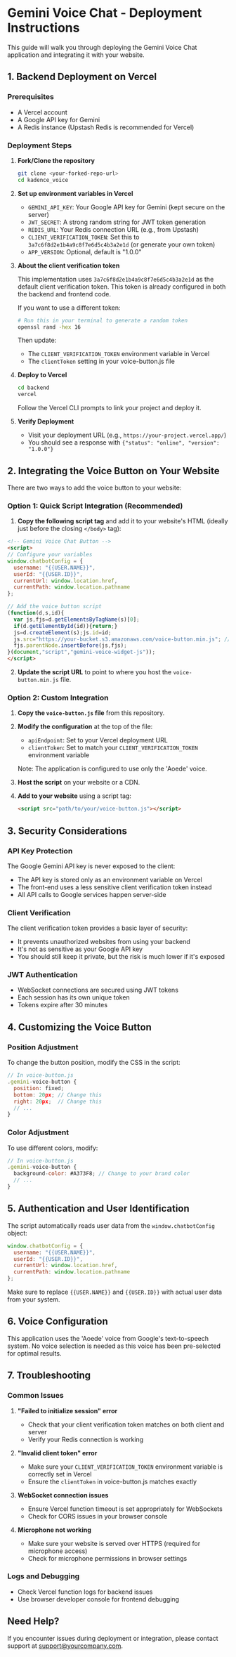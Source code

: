 # Gemini Voice Chat - Deployment Instructions

This guide will walk you through deploying the Gemini Voice Chat application and integrating it with your website.

## 1. Backend Deployment on Vercel

### Prerequisites
- A Vercel account
- A Google API key for Gemini
- A Redis instance (Upstash Redis is recommended for Vercel)

### Deployment Steps

1. **Fork/Clone the repository**
   ```bash
   git clone <your-forked-repo-url>
   cd kadence_voice
   ```

2. **Set up environment variables in Vercel**
   - `GEMINI_API_KEY`: Your Google API key for Gemini (kept secure on the server)
   - `JWT_SECRET`: A strong random string for JWT token generation
   - `REDIS_URL`: Your Redis connection URL (e.g., from Upstash)
   - `CLIENT_VERIFICATION_TOKEN`: Set this to `3a7c6f8d2e1b4a9c8f7e6d5c4b3a2e1d` (or generate your own token)
   - `APP_VERSION`: Optional, default is "1.0.0"

3. **About the client verification token**
   
   This implementation uses `3a7c6f8d2e1b4a9c8f7e6d5c4b3a2e1d` as the default client verification token. This token is already configured in both the backend and frontend code.
   
   If you want to use a different token:
   ```bash
   # Run this in your terminal to generate a random token
   openssl rand -hex 16
   ```
   Then update:
   - The `CLIENT_VERIFICATION_TOKEN` environment variable in Vercel
   - The `clientToken` setting in your voice-button.js file

4. **Deploy to Vercel**
   ```bash
   cd backend
   vercel
   ```
   
   Follow the Vercel CLI prompts to link your project and deploy it.

5. **Verify Deployment**
   - Visit your deployment URL (e.g., `https://your-project.vercel.app/`)
   - You should see a response with `{"status": "online", "version": "1.0.0"}`

## 2. Integrating the Voice Button on Your Website

There are two ways to add the voice button to your website:

### Option 1: Quick Script Integration (Recommended)

1. **Copy the following script tag** and add it to your website's HTML (ideally just before the closing `</body>` tag):

```html
<!-- Gemini Voice Chat Button -->
<script>
// Configure your variables
window.chatbotConfig = {
  username: "{{USER.NAME}}",
  userId: "{{USER.ID}}",
  currentUrl: window.location.href,
  currentPath: window.location.pathname
};

// Add the voice button script
(function(d,s,id){
  var js,fjs=d.getElementsByTagName(s)[0];
  if(d.getElementById(id)){return;}
  js=d.createElement(s);js.id=id;
  js.src="https://your-bucket.s3.amazonaws.com/voice-button.min.js"; // Replace with your hosted script URL
  fjs.parentNode.insertBefore(js,fjs);
}(document,"script","gemini-voice-widget-js"));
</script>
```

2. **Update the script URL** to point to where you host the `voice-button.min.js` file.

### Option 2: Custom Integration

1. **Copy the `voice-button.js` file** from this repository.

2. **Modify the configuration** at the top of the file:
   - `apiEndpoint`: Set to your Vercel deployment URL
   - `clientToken`: Set to match your `CLIENT_VERIFICATION_TOKEN` environment variable

   Note: The application is configured to use only the 'Aoede' voice.

3. **Host the script** on your website or a CDN.

4. **Add to your website** using a script tag:
   ```html
   <script src="path/to/your/voice-button.js"></script>
   ```

## 3. Security Considerations

### API Key Protection
The Google Gemini API key is never exposed to the client:
- The API key is stored only as an environment variable on Vercel
- The front-end uses a less sensitive client verification token instead
- All API calls to Google services happen server-side

### Client Verification
The client verification token provides a basic layer of security:
- It prevents unauthorized websites from using your backend
- It's not as sensitive as your Google API key
- You should still keep it private, but the risk is much lower if it's exposed

### JWT Authentication
- WebSocket connections are secured using JWT tokens
- Each session has its own unique token
- Tokens expire after 30 minutes

## 4. Customizing the Voice Button

### Position Adjustment
To change the button position, modify the CSS in the script:

```javascript
// In voice-button.js
.gemini-voice-button {
  position: fixed;
  bottom: 20px; // Change this
  right: 20px;  // Change this
  // ...
}
```

### Color Adjustment
To use different colors, modify:

```javascript
// In voice-button.js
.gemini-voice-button {
  background-color: #A373F8; // Change to your brand color
  // ...
}
```

## 5. Authentication and User Identification

The script automatically reads user data from the `window.chatbotConfig` object:

```javascript
window.chatbotConfig = {
  username: "{{USER.NAME}}",
  userId: "{{USER.ID}}",
  currentUrl: window.location.href,
  currentPath: window.location.pathname
};
```

Make sure to replace `{{USER.NAME}}` and `{{USER.ID}}` with actual user data from your system.

## 6. Voice Configuration

This application uses the 'Aoede' voice from Google's text-to-speech system. No voice selection is needed as this voice has been pre-selected for optimal results.

## 7. Troubleshooting

### Common Issues

1. **"Failed to initialize session" error**
   - Check that your client verification token matches on both client and server
   - Verify your Redis connection is working

2. **"Invalid client token" error**
   - Make sure your `CLIENT_VERIFICATION_TOKEN` environment variable is correctly set in Vercel
   - Ensure the `clientToken` in voice-button.js matches exactly

3. **WebSocket connection issues**
   - Ensure Vercel function timeout is set appropriately for WebSockets
   - Check for CORS issues in your browser console

4. **Microphone not working**
   - Make sure your website is served over HTTPS (required for microphone access)
   - Check for microphone permissions in browser settings

### Logs and Debugging

- Check Vercel function logs for backend issues
- Use browser developer console for frontend debugging

## Need Help?

If you encounter issues during deployment or integration, please contact support at support@yourcompany.com. 